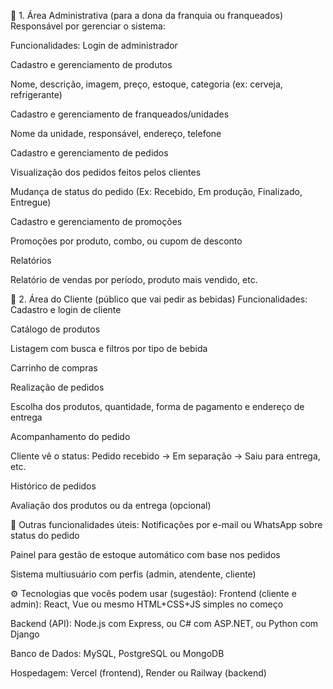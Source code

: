 🧩 1. Área Administrativa (para a dona da franquia ou franqueados)
Responsável por gerenciar o sistema:

Funcionalidades:
Login de administrador

Cadastro e gerenciamento de produtos

Nome, descrição, imagem, preço, estoque, categoria (ex: cerveja, refrigerante)

Cadastro e gerenciamento de franqueados/unidades

Nome da unidade, responsável, endereço, telefone

Cadastro e gerenciamento de pedidos

Visualização dos pedidos feitos pelos clientes

Mudança de status do pedido (Ex: Recebido, Em produção, Finalizado, Entregue)

Cadastro e gerenciamento de promoções

Promoções por produto, combo, ou cupom de desconto

Relatórios

Relatório de vendas por período, produto mais vendido, etc.

📱 2. Área do Cliente (público que vai pedir as bebidas)
Funcionalidades:
Cadastro e login de cliente

Catálogo de produtos

Listagem com busca e filtros por tipo de bebida

Carrinho de compras

Realização de pedidos

Escolha dos produtos, quantidade, forma de pagamento e endereço de entrega

Acompanhamento do pedido

Cliente vê o status: Pedido recebido → Em separação → Saiu para entrega, etc.

Histórico de pedidos

Avaliação dos produtos ou da entrega (opcional)

🧠 Outras funcionalidades úteis:
Notificações por e-mail ou WhatsApp sobre status do pedido

Painel para gestão de estoque automático com base nos pedidos

Sistema multiusuário com perfis (admin, atendente, cliente)

⚙️ Tecnologias que vocês podem usar (sugestão):
Frontend (cliente e admin): React, Vue ou mesmo HTML+CSS+JS simples no começo

Backend (API): Node.js com Express, ou C# com ASP.NET, ou Python com Django

Banco de Dados: MySQL, PostgreSQL ou MongoDB

Hospedagem: Vercel (frontend), Render ou Railway (backend)

